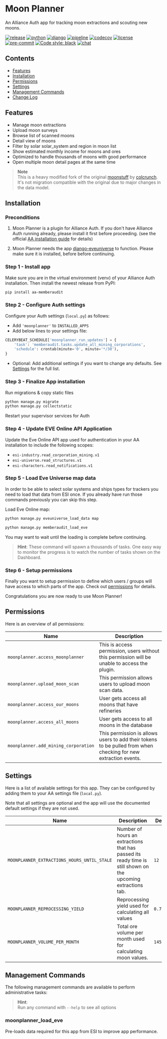 # Moon Planner

An Alliance Auth app for tracking moon extractions and scouting new moons.

[![release](https://img.shields.io/pypi/v/aa-moonplanner?label=release)](https://pypi.org/project/aa-moonplanner/)
[![python](https://img.shields.io/pypi/pyversions/aa-moonplanner)](https://pypi.org/project/aa-moonplanner/)
[![django](https://img.shields.io/pypi/djversions/aa-moonplanner?label=django)](https://pypi.org/project/aa-moonplanner/)
[![pipeline](https://gitlab.com/ErikKalkoken/aa-moonplanner/badges/master/pipeline.svg)](https://gitlab.com/ErikKalkoken/aa-moonplanner/-/pipelines)
[![codecov](https://codecov.io/gl/ErikKalkoken/aa-moonplanner/branch/master/graph/badge.svg?token=QHMCUAFZBV)](https://codecov.io/gl/ErikKalkoken/aa-moonplanner)
[![license](https://img.shields.io/badge/license-MIT-green)](https://gitlab.com/ErikKalkoken/aa-moonplanner/-/blob/master/LICENSE)
[![pre-commit](https://img.shields.io/badge/pre--commit-enabled-brightgreen?logo=pre-commit&logoColor=white)](https://github.com/pre-commit/pre-commit)
[![Code style: black](https://img.shields.io/badge/code%20style-black-000000.svg)](https://github.com/psf/black)
[![chat](https://img.shields.io/discord/790364535294132234)](https://discord.gg/zmh52wnfvM)

## Contents

- [Features](#features)
- [Installation](#installation)
- [Permissions](#permissions)
- [Settings](#settings)
- [Management Commands](#management-commands)
- [Change Log](CHANGELOG.md)

## Features

- Manage moon extractions
- Upload moon surveys
- Browse list of scanned moons
- Detail view of moons
- Filter by solar solar_system and region in moon list
- Show estimated monthly income for moons and ores
- Optimized to handle thousands of moons with good performance
- Open multiple moon detail pages at the same time

> **Note**<br>This is a heavy modified fork of the original [moonstuff](https://gitlab.com/colcrunch/aa-moonstuff) by [colcrunch](https://gitlab.com/colcrunch). It's not migration compatible with the original due to major changes in the data model.

## Installation

### Preconditions

1. Moon Planner is a plugin for Alliance Auth. If you don't have Alliance Auth running already, please install it first before proceeding. (see the official [AA installation guide](https://allianceauth.readthedocs.io/en/latest/installation/auth/allianceauth/) for details)

2. Moon Planner needs the app [django-eveuniverse](https://gitlab.com/ErikKalkoken/django-eveuniverse) to function. Please make sure it is installed, before before continuing.

### Step 1 - Install app

Make sure you are in the virtual environment (venv) of your Alliance Auth installation. Then install the newest release from PyPI:

```bash
pip install aa-memberaudit
```

### Step 2 - Configure Auth settings

Configure your Auth settings (`local.py`) as follows:

- Add `'moonplanner'` to `INSTALLED_APPS`
- Add below lines to your settings file:

```python
CELERYBEAT_SCHEDULE['moonplanner_run_updates'] = {
    'task': 'memberaudit.tasks.update_all_mining_corporations',
    'schedule': crontab(minute='0', minute='*/30'),
}
```

- Optional: Add additional settings if you want to change any defaults. See [Settings](#settings) for the full list.

### Step 3 - Finalize App installation

Run migrations & copy static files

```bash
python manage.py migrate
python manage.py collectstatic
```

Restart your supervisor services for Auth

### Step 4 - Update EVE Online API Application

Update the Eve Online API app used for authentication in your AA installation to include the following scopes:

- `esi-industry.read_corporation_mining.v1`
- `esi-universe.read_structures.v1`
- `esi-characters.read_notifications.v1`

### Step 5 - Load Eve Universe map data

In order to be able to select solar systems and ships types for trackers you need to load that data from ESI once. If you already have run those commands previously you can skip this step.

Load Eve Online map:

```bash
python manage.py eveuniverse_load_data map
```

```bash
python manage.py memberaudit_load_eve
```

You may want to wait until the loading is complete before continuing.

> **Hint**: These command will spawn a thousands of tasks. One easy way to monitor the progress is to watch the number of tasks shown on the Dashboard.

### Step 6 - Setup permissions

Finally you want to setup permission to define which users / groups will have access to which parts of the app. Check out [permissions](#permissions) for details.

Congratulations you are now ready to use Moon Planner!

## Permissions

Here is an overview of all permissions:

Name  | Description
-- | --
`moonplanner.access_moonplanner` | This is access permission, users without this permission will be unable to access the plugin.
`moonplanner.upload_moon_scan` | This permission allows users to upload moon scan data.
`moonplanner.access_our_moons` | User gets access all moons that have refineries
`moonplanner.access_all_moons` | User gets access to all moons in the database
`moonplanner.add_mining_corporation` | This permission is allows users to add their tokens to be pulled from when checking for new extraction events.

## Settings

Here is a list of available settings for this app. They can be configured by adding them to your AA settings file (`local.py`).

Note that all settings are optional and the app will use the documented default settings if they are not used.

Name | Description | Default
-- | -- | --
`MOONPLANNER_EXTRACTIONS_HOURS_UNTIL_STALE`| Number of hours an extractions that has passed its ready time is still shown on the upcoming extractions tab. | `12`
`MOONPLANNER_REPROCESSING_YIELD`| Reprocessing yield used for calculating all values | `0.7`
`MOONPLANNER_VOLUME_PER_MONTH`| Total ore volume per month used for calculating moon values. | `14557923`

## Management Commands

The following management commands are available to perform administrative tasks:

> **Hint**:<br>Run any command with `--help` to see all options

### moonplanner_load_eve

Pre-loads data required for this app from ESI to improve app performance.
